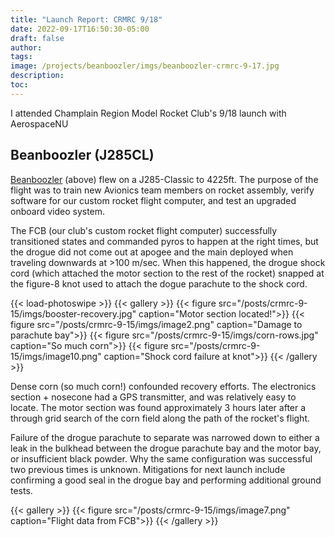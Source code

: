 ```yaml
---
title: "Launch Report: CRMRC 9/18"
date: 2022-09-17T16:50:30-05:00
draft: false
author:
tags:
image: /projects/beanboozler/imgs/beanboozler-crmrc-9-17.jpg
description:
toc:
---
```


I attended Champlain Region Model Rocket Club's 9/18 launch with AerospaceNU

## Beanboozler (J285CL)

[Beanboozler](/projects/beanboozler) (above) flew on a J285-Classic to 4225ft. The purpose of the flight was to train new Avionics team members on rocket assembly, verify software for our custom rocket flight computer, and test an upgraded onboard video system.

The FCB (our club's custom rocket flight computer) successfully transitioned states and commanded pyros to happen at the right times, but the drogue did not come out at apogee and the main deployed when traveling downwards at >100 m/sec. When this happened, the drogue shock cord (which attached the motor section to the rest of the rocket) snapped at the figure-8 knot used to attach the dogue parachute to the shock cord. 

{{< load-photoswipe >}}
{{< gallery >}} 
    {{< figure src="/posts/crmrc-9-15/imgs/booster-recovery.jpg" caption="Motor section located!">}}
    {{< figure src="/posts/crmrc-9-15/imgs/image2.png" caption="Damage to parachute bay">}}
    {{< figure src="/posts/crmrc-9-15/imgs/corn-rows.jpg" caption="So much corn">}}
    {{< figure src="/posts/crmrc-9-15/imgs/image10.png" caption="Shock cord failure at knot">}}
{{< /gallery >}}

Dense corn (so much corn!) confounded recovery efforts. The electronics section + nosecone had a GPS transmitter, and was relatively easy to locate. The motor section was found approximately 3 hours later after a through grid search of the corn field along the path of the rocket's flight.

Failure of the drogue parachute to separate was narrowed down to either a leak in the bulkhead between the drogue parachute bay and the motor bay, or insufficient black powder. Why the same configuration was successful two previous times is unknown. Mitigations for next launch include confirming a good seal in the drogue bay and performing additional ground tests.

{{< gallery >}} 
    {{< figure src="/posts/crmrc-9-15/imgs/image7.png" caption="Flight data from FCB">}}
{{< /gallery >}}
